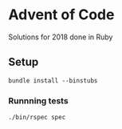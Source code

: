 # Advent of Code 

Solutions for 2018 done in Ruby

## Setup

    bundle install --binstubs

### Runnning tests

    ./bin/rspec spec
    